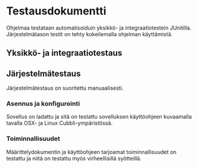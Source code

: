 # Testausdokumentti

Ohjelmaa testataan automatisoiduin yksikkö- ja integraatiotestein JUnitilla.
Järjestelmätason testit on tehty kokeilemalla ohjelman käyttämistä.

## Yksikkö- ja integraatiotestaus



## Järjestelmätestaus

Järjestelmätestaus on suoritettu manuaalisesti.

### Asennus ja konfigurointi

Sovellus on ladattu ja sitä on testattu sovelluksen käyttöohjeen kuvaamalla tavalla OSX- ja Linux Cubbli-ympäristössä.

### Toiminnallisuudet

Määrittelydokumentin ja käyttöohjeen tarjoamat toiminnallisuudet on testattu ja 
niitä on testattu myös virheellisillä syötteillä.


